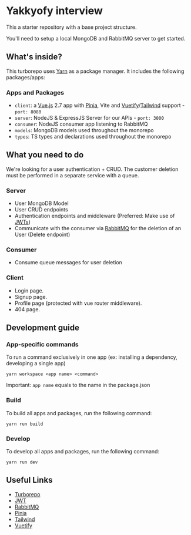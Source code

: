 # Yakkyofy interview

This a starter repository with a base project structure.

You'll need to setup a local MongoDB and RabbitMQ server to get started.

## What's inside?

This turborepo uses [Yarn](https://classic.yarnpkg.com/lang/en/) as a package manager. It includes the following packages/apps:

### Apps and Packages

- `client`: a [Vue.js](https://vuejs.org/) 2.7 app with [Pinia](https://pinia.vuejs.org/), Vite and [Vuetify](https://vuetifyjs.com/en/)/[Tailwind](https://tailwindcss.com/) support - `port: 8080 `
- `server`: NodeJS & ExpressJS Server for our APIs - `port: 3000`
- `consumer`: NodeJS consumer app listening to RabbitMQ
- `models`: MongoDB models used throughout the monorepo
- `types`: TS types and declarations used throughout the monorepo

## What you need to do

We're looking for a user authentication + CRUD. The customer deletion must be performed in a separate service with a queue.

### Server

- User MongoDB Model
- User CRUD endpoints
- Authentication endpoints and middleware (Preferred: Make use of [JWTs](https://jwt.io/))
- Communicate with the consumer via [RabbitMQ](https://www.rabbitmq.com/) for the deletion of an User (Delete endpoint)

### Consumer

- Consume queue messages for user deletion

### Client

- Login page.
- Signup page.
- Profile page (protected with vue router middleware).
- 404 page.

## Development guide

### App-specific commands

To run a command exclusively in one app (ex: installing a dependency, developing a single app)

```
yarn workspace <app name> <command>
```

Important: `app name` equals to the name in the package.json

### Build

To build all apps and packages, run the following command:

```
yarn run build
```

### Develop

To develop all apps and packages, run the following command:

```
yarn run dev
```

## Useful Links

- [Turborepo](https://turborepo.org/docs)
- [JWT](https://jwt.io/)
- [RabbitMQ](https://www.rabbitmq.com/)
- [Pinia](https://pinia.vuejs.org/)
- [Tailwind](https://tailwindcss.com/)
- [Vuetify](https://vuetifyjs.com/en/)
